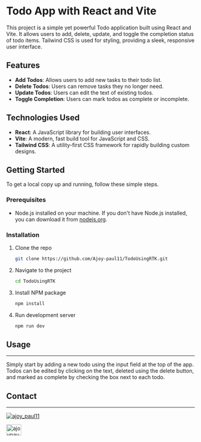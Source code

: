 # Todo App with React and Vite

This project is a simple yet powerful Todo application built using React and Vite. It allows users to add, delete, update, and toggle the completion status of todo items. Tailwind CSS is used for styling, providing a sleek, responsive user interface.

## Features

- **Add Todos**: Allows users to add new tasks to their todo list.
- **Delete Todos**: Users can remove tasks they no longer need.
- **Update Todos**: Users can edit the text of existing todos.
- **Toggle Completion**: Users can mark todos as complete or incomplete.

## Technologies Used

- **React**: A JavaScript library for building user interfaces.
- **Vite**: A modern, fast build tool for JavaScript and CSS.
- **Tailwind CSS**: A utility-first CSS framework for rapidly building custom designs.

## Getting Started

To get a local copy up and running, follow these simple steps.

### Prerequisites

- Node.js installed on your machine. If you don't have Node.js installed, you can download it from [nodejs.org](https://nodejs.org/).

### Installation

1. Clone the repo
   ```sh
   git clone https://github.com/Ajoy-paul11/TodoUsingRTK.git
2. Navigate to the project
    ```sh
    cd TodoUsingRTK
    ```
3. Install NPM package
    ```sh
    npm install
    ```
4. Run development server
    ```sh
    npm run dev
    ```
## Usage

---
Simply start by adding a new todo using the input field at the top of the app. Todos can be edited by clicking on the text, deleted using the delete button, and marked as complete by checking the box next to each todo.

## Contact

---
<p align="left"> <a href="https://twitter.com/ajoy_paul11" target="blank"><img src="https://img.shields.io/twitter/follow/ajoy_paul11?logo=twitter&style=for-the-badge" alt="ajoy_paul11" /></a> </p>

<a href="https://linkedin.com/in/ajoypaul" target="blank"><img align="center" src="https://raw.githubusercontent.com/rahuldkjain/github-profile-readme-generator/master/src/images/icons/Social/linked-in-alt.svg" alt="ajoypaul" height="30" width="40" /></a>
